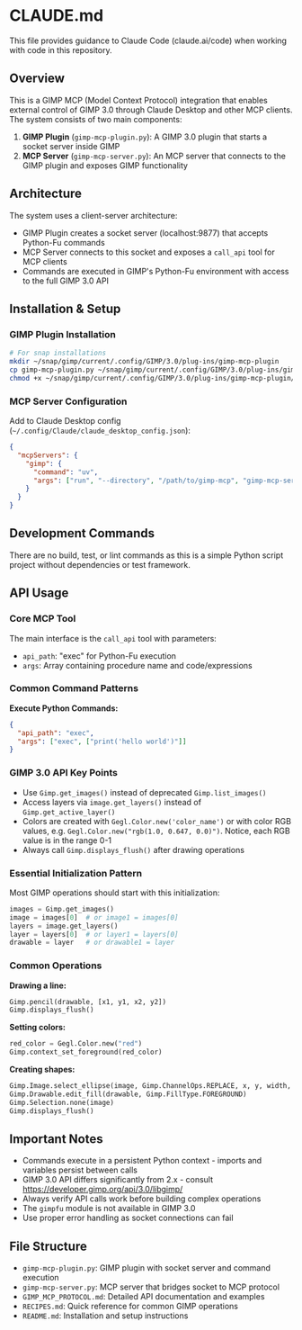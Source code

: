 # CLAUDE.md

This file provides guidance to Claude Code (claude.ai/code) when working with code in this repository.

## Overview

This is a GIMP MCP (Model Context Protocol) integration that enables external control of GIMP 3.0 through Claude Desktop and other MCP clients. The system consists of two main components:

1. **GIMP Plugin** (`gimp-mcp-plugin.py`): A GIMP 3.0 plugin that starts a socket server inside GIMP
2. **MCP Server** (`gimp-mcp-server.py`): An MCP server that connects to the GIMP plugin and exposes GIMP functionality

## Architecture

The system uses a client-server architecture:
- GIMP Plugin creates a socket server (localhost:9877) that accepts Python-Fu commands
- MCP Server connects to this socket and exposes a `call_api` tool for MCP clients
- Commands are executed in GIMP's Python-Fu environment with access to the full GIMP 3.0 API

## Installation & Setup

### GIMP Plugin Installation
```bash
# For snap installations
mkdir ~/snap/gimp/current/.config/GIMP/3.0/plug-ins/gimp-mcp-plugin
cp gimp-mcp-plugin.py ~/snap/gimp/current/.config/GIMP/3.0/plug-ins/gimp-mcp-plugin
chmod +x ~/snap/gimp/current/.config/GIMP/3.0/plug-ins/gimp-mcp-plugin/gimp-mcp-plugin.py
```

### MCP Server Configuration
Add to Claude Desktop config (`~/.config/Claude/claude_desktop_config.json`):
```json
{
  "mcpServers": {
    "gimp": {
      "command": "uv",
      "args": ["run", "--directory", "/path/to/gimp-mcp", "gimp-mcp-server.py"]
    }
  }
}
```

## Development Commands

There are no build, test, or lint commands as this is a simple Python script project without dependencies or test framework.

## API Usage

### Core MCP Tool
The main interface is the `call_api` tool with parameters:
- `api_path`: "exec" for Python-Fu execution
- `args`: Array containing procedure name and code/expressions

### Common Command Patterns

**Execute Python Commands:**
```json
{
  "api_path": "exec",
  "args": ["exec", ["print('hello world')"]]
}
```

### GIMP 3.0 API Key Points

- Use `Gimp.get_images()` instead of deprecated `Gimp.list_images()`
- Access layers via `image.get_layers()` instead of `Gimp.get_active_layer()`
- Colors are created with `Gegl.Color.new('color_name')`
  or with color RGB values, e.g. `Gegl.Color.new("rgb(1.0, 0.647, 0.0)")`. Notice, each RGB value is in the range 0-1
- Always call `Gimp.displays_flush()` after drawing operations

### Essential Initialization Pattern
Most GIMP operations should start with this initialization:
```python
images = Gimp.get_images()
image = images[0]  # or image1 = images[0]
layers = image.get_layers()
layer = layers[0]  # or layer1 = layers[0]
drawable = layer   # or drawable1 = layer
```

### Common Operations

**Drawing a line:**
```python
Gimp.pencil(drawable, [x1, y1, x2, y2])
Gimp.displays_flush()
```

**Setting colors:**
```python
red_color = Gegl.Color.new("red")
Gimp.context_set_foreground(red_color)
```

**Creating shapes:**
```python
Gimp.Image.select_ellipse(image, Gimp.ChannelOps.REPLACE, x, y, width, height)
Gimp.Drawable.edit_fill(drawable, Gimp.FillType.FOREGROUND)
Gimp.Selection.none(image)
Gimp.displays_flush()
```

## Important Notes

- Commands execute in a persistent Python context - imports and variables persist between calls
- GIMP 3.0 API differs significantly from 2.x - consult https://developer.gimp.org/api/3.0/libgimp/
- Always verify API calls work before building complex operations
- The `gimpfu` module is not available in GIMP 3.0
- Use proper error handling as socket connections can fail

## File Structure

- `gimp-mcp-plugin.py`: GIMP plugin with socket server and command execution
- `gimp-mcp-server.py`: MCP server that bridges socket to MCP protocol  
- `GIMP_MCP_PROTOCOL.md`: Detailed API documentation and examples
- `RECIPES.md`: Quick reference for common GIMP operations
- `README.md`: Installation and setup instructions
